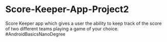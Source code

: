 # Score-Keeper-App-Project2
 Score Keeper app which gives a user the ability to keep track of the score of two different teams playing a game of your choice. #AndroidBasicsNanoDegree
